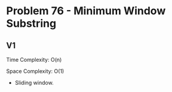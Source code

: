 # Problem 76 - Minimum Window Substring

## V1

Time Complexity: O(n)

Space Complexity: O(1)

- Sliding window.
